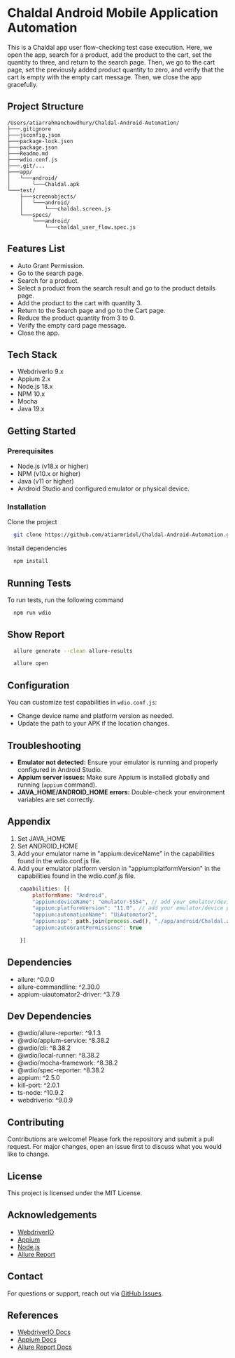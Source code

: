 # Chaldal Android Mobile Application Automation

This is a Chaldal app user flow-checking test case execution. Here, we open the app, search for a product, add the product to the cart, set the quantity to three, and return to the search page. Then, we go to the cart page, set the previously added product quantity to zero, and verify that the cart is empty with the empty cart message. Then, we close the app gracefully.

## Project Structure

```
/Users/atiarrahmanchowdhury/Chaldal-Android-Automation/
├───.gitignore
├───jsconfig.json
├───package-lock.json
├───package.json
├───Readme.md
├───wdio.conf.js
├───.git/...
├───app/
│   └───android/
│       └───Chaldal.apk
└───test/
    ├───screenobjects/
    │   └───android/
    │       └───chaldal.screen.js
    └───specs/
        └───android/
            └───chaldal_user_flow.spec.js
```

## Features List

- Auto Grant Permission.
- Go to the search page.
- Search for a product.
- Select a product from the search result and go to the product details page.
- Add the product to the cart with quantity 3.
- Return to the Search page and go to the Cart page.
- Reduce the product quantity from 3 to 0.
- Verify the empty card page message.
- Close the app.

## Tech Stack

- WebdriverIo 9.x
- Appium 2.x
- Node.js 18.x
- NPM 10.x
- Mocha
- Java 19.x

## Getting Started

### Prerequisites

- Node.js (v18.x or higher)
- NPM (v10.x or higher)
- Java (v11 or higher)
- Android Studio and configured emulator or physical device.

### Installation

Clone the project

```bash
  git clone https://github.com/atiarmridul/Chaldal-Android-Automation.git
```

Install dependencies

```bash
  npm install
```

## Running Tests

To run tests, run the following command

```bash
  npm run wdio
```

## Show Report

```bash
  allure generate --clean allure-results
```

```bash
  allure open
```

## Configuration

You can customize test capabilities in `wdio.conf.js`:
- Change device name and platform version as needed.
- Update the path to your APK if the location changes.

## Troubleshooting

- **Emulator not detected:** Ensure your emulator is running and properly configured in Android Studio.
- **Appium server issues:** Make sure Appium is installed globally and running (`appium` command).
- **JAVA_HOME/ANDROID_HOME errors:** Double-check your environment variables are set correctly.

## Appendix

1. Set JAVA_HOME
2. Set ANDROID_HOME
3. Add your emulator name in "appium:deviceName" in the capabilities found in the wdio.conf.js file.
4. Add your emulator platform version in "appium:platformVersion" in the capabilities found in the wdio.conf.js file.

```javascript
    capabilities: [{
        platformName: "Android",
        "appium:deviceName": "emulator-5554", // add your emulator/device name here.
        "appium:platformVersion": "11.0", // add your emulator/device platform version here.
        "appium:automationName": "UiAutomator2",
        "appium:app": path.join(process.cwd(), "./app/android/Chaldal.apk"),
        "appium:autoGrantPermissions": true

    }]
```

## Dependencies

- allure: ^0.0.0
- allure-commandline: ^2.30.0
- appium-uiautomator2-driver: ^3.7.9

## Dev Dependencies

- @wdio/allure-reporter: ^9.1.3
- @wdio/appium-service: ^8.38.2
- @wdio/cli: ^8.38.2
- @wdio/local-runner: ^8.38.2
- @wdio/mocha-framework: ^8.38.2
- @wdio/spec-reporter: ^8.38.2
- appium: ^2.5.0
- kill-port: ^2.0.1
- ts-node: ^10.9.2
- webdriverio: ^9.0.9

## Contributing

Contributions are welcome! Please fork the repository and submit a pull request. For major changes, open an issue first to discuss what you would like to change.

## License

This project is licensed under the MIT License.

## Acknowledgements

- [WebdriverIO](https://webdriver.io/)
- [Appium](https://appium.io/)
- [Node.js](https://nodejs.org/en)
- [Allure Report](https://docs.qameta.io/allure/)

## Contact

For questions or support, reach out via [GitHub Issues](https://github.com/atiarmridul/Chaldal-Android-Automation/issues).

## References

- [WebdriverIO Docs](https://webdriver.io/docs/gettingstarted)
- [Appium Docs](https://appium.io/docs/en/about-appium/intro/)
- [Allure Report Docs](https://docs.qameta.io/allure/)
